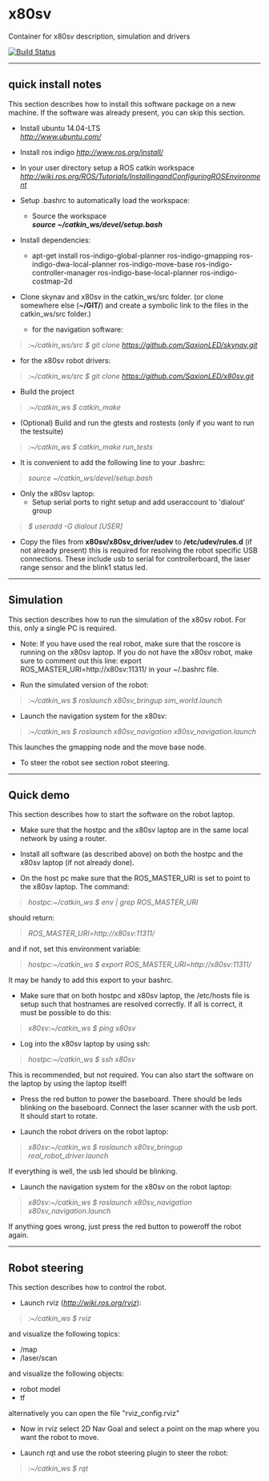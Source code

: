 x80sv
=====

Container for x80sv description, simulation and drivers


[![Build Status](https://travis-ci.org/SaxionLED/x80sv.svg)](https://travis-ci.org/SaxionLED/x80sv)


-------------------
quick install notes
-------------------

This section describes how to install this software package on a new machine. If the software
was already present, you can skip this section.

- Install ubuntu 14.04-LTS  
_http://www.ubuntu.com/_

- Install ros indigo
_http://www.ros.org/install/_  

- In your user directory setup a ROS catkin workspace
_http://wiki.ros.org/ROS/Tutorials/InstallingandConfiguringROSEnvironment_  

- Setup .bashrc to automatically load the workspace:
  - Source the workspace  
    ___source ~/catkin_ws/devel/setup.bash___  

- Install dependencies:
    - apt-get install ros-indigo-global-planner ros-indigo-gmapping ros-indigo-dwa-local-planner ros-indigo-move-base ros-indigo-controller-manager ros-indigo-base-local-planner ros-indigo-costmap-2d

- Clone skynav and x80sv in the catkin_ws/src folder. (or clone somewhere else (**~/GIT/**) and create a symbolic link to the files in the catkin_ws/src folder.)
  
	- for the navigation software: 
>_:~/catkin_ws/src $ git clone https://github.com/SaxionLED/skynav.git_  
	
  - for the x80sv robot drivers: 
>_:~/catkin_ws/src $ git clone https://github.com/SaxionLED/x80sv.git_  

- Build the project  
>_:~/catkin_ws $ catkin_make_  
 
- (Optional) Build and run the gtests and rostests (only if you want to run the testsuite)
>_:~/catkin_ws $ catkin_make run_tests_

- It is convenient to add the following line to your .bashrc:
>_source ~/catkin_ws/devel/setup.bash_
  
- Only the x80sv laptop:
  - Setup serial ports to right setup and add useraccount to 'dialout' group   
>_$ useradd -G dialout [USER]_    
  
  - Copy the files from __x80sv/x80sv_driver/udev__ to __/etc/udev/rules.d__ (if not already present)
      this is required for resolving the robot specific USB connections. These include usb to serial 
      for controllerboard,
      the laser range sensor and the blink1 status led.

----------
Simulation
----------

This section describes how to run the simulation of the x80sv robot. For this, only a single
PC is required.

- Note: If you have used the real robot, make sure that the roscore is running on the x80sv laptop.
  If you do not have the x80sv robot, make sure to comment out this line:
   export ROS_MASTER_URI=http://x80sv:11311/
  in your ~/.bashrc file.

- Run the simulated version of the robot:
>_:~/catkin_ws $ roslaunch x80sv_bringup sim_world.launch_

- Launch the navigation system for the x80sv:
>_:~/catkin_ws $ roslaunch x80sv_navigation x80sv_navigation.launch_

  This launches the gmapping node and the move base node.

- To steer the robot see section robot steering.

----------
Quick demo
----------
 This section describes how to start the software on the robot laptop.
 
- Make sure that the hostpc and the x80sv laptop are in the same local network by
  using a router.

- Install all software (as described above) on both the hostpc and the x80sv laptop (if not already done).

- On the host pc make sure that the ROS_MASTER_URI is set to point to the x80sv laptop. The command:
>_hostpc:~/catkin_ws $ env | grep ROS_MASTER_URI_

  should return:
>_ROS_MASTER_URI=http://x80sv:11311/_

and if not, set this environment variable:
>_hostpc:~/catkin_ws $ export ROS_MASTER_URI=http://x80sv:11311/_

It may be handy to add this export to your bashrc.

- Make sure that on both hostpc and x80sv laptop, the /etc/hosts file is setup
  such that hostnames are resolved correctly. If all is correct, it must be possible to
  do this:
>_x80sv:~/catkin_ws $ ping x80sv_

- Log into the x80sv laptop by using ssh:
>_hostpc:~/catkin_ws $ ssh x80sv_

This is recommended, but not required. You can also start the software on the laptop by using the laptop itself!

- Press the red button to power the baseboard. There should be leds blinking on the baseboard. Connect the laser
 scanner with the usb port. It should start to rotate.

- Launch the robot drivers on the robot laptop:
>_x80sv:~/catkin_ws $ roslaunch x80sv_bringup real_robot_driver.launch_

If everything is well, the usb led should be blinking.

- Launch the navigation system for the x80sv on the robot laptop:
>_x80sv:~/catkin_ws $ roslaunch x80sv_navigation x80sv_navigation.launch_

If anything goes wrong, just press the red button to poweroff the robot again.

--------------
Robot steering
--------------
This section describes how to control the robot.

- Launch rviz (_http://wiki.ros.org/rviz_):
>_:~/catkin_ws $ rviz_

  and visualize the following topics:

  - /map
  - /laser/scan
  
  and visualize the following objects:

  - robot model
  - tf
  
 alternatively you can open the file "rviz_config.rviz"

  - Now in rviz select 2D Nav Goal and select a point on the map where you want the robot to move.

- Launch rqt and use the robot steering plugin to steer the robot:
>_:~/catkin_ws $ rqt_
